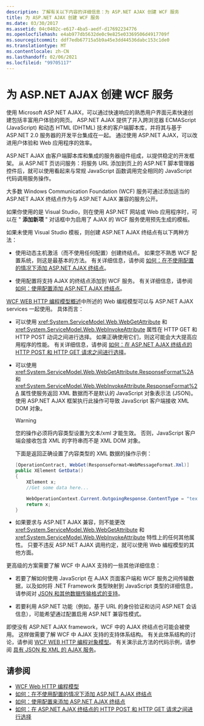 ```yaml
---
description: 了解有关以下内容的详细信息：为 ASP.NET AJAX 创建 WCF 服务
title: 为 ASP.NET AJAX 创建 WCF 服务
ms.date: 03/30/2017
ms.assetid: 04c0402c-e617-4ba5-aedf-d17692234776
ms.openlocfilehash: e4ab977db5632de0c9e825e03369506d4917709f
ms.sourcegitcommit: ddf7edb67715a5b9a45e3dd44536dabc153c1de0
ms.translationtype: MT
ms.contentlocale: zh-CN
ms.lasthandoff: 02/06/2021
ms.locfileid: "99705117"
---
```

# <a name="creating-wcf-services-for-aspnet-ajax"></a>为 ASP.NET AJAX 创建 WCF 服务

使用 Microsoft ASP.NET AJAX，可以通过快速响应的熟悉用户界面元素快速创建包括丰富用户体验的网页。 ASP.NET AJAX 提供了并入跨浏览器 ECMAScript (JavaScript) 和动态 HTML (DHTML) 技术的客户端脚本库，并将其与基于 ASP.NET 2.0 服务器的开发平台集成在一起。 通过使用 ASP.NET AJAX，可以改进用户体验和 Web 应用程序的效率。

ASP.NET AJAX 由客户端脚本库和集成的服务器组件组成，以提供稳定的开发框架。 从 ASP.NET 页访问服务：将服务 URL 添加到页上的 ASP.NET 脚本管理器控件后，就可以使用看起来与常规 JavaScript 函数调用完全相同的 JavaScript 代码调用服务操作。

大多数 Windows Communication Foundation (WCF) 服务可通过添加适当的 ASP.NET AJAX 终结点作为与 ASP.NET AJAX 兼容的服务公开。

如果你使用的是 Visual Studio，则在使用 ASP.NET 网站或 Web 应用程序时，可以在 " **添加新项** " 对话框中为启用了 AJAX 的 WCF 服务使用预先生成的模板。

如果未使用 Visual Studio 模板，则创建 ASP.NET AJAX 终结点有以下两种方法：

- 使用动态主机激活（而不使用任何配置）创建终结点。 如果您不熟悉 WCF 配置系统，则这是最基本的方法。 有关详细信息，请参阅 [如何：在不使用配置的情况下添加 ASP.NET AJAX 终结点](how-to-add-an-aspnet-ajax-endpoint-without-using-configuration.md)。

- 使用配置将支持 AJAX 的终结点添加到 WCF 服务。 有关详细信息，请参阅 [如何：使用配置添加 ASP.NET AJAX 终结点](how-to-use-configuration-to-add-an-aspnet-ajax-endpoint.md)。

[WCF WEB HTTP 编程模型概述](wcf-web-http-programming-model-overview.md)中所述的 Web 编程模型可以与 ASP.NET AJAX services 一起使用。 具体而言：

- 可以使用 <xref:System.ServiceModel.Web.WebGetAttribute> 和 <xref:System.ServiceModel.Web.WebInvokeAttribute> 属性在 HTTP GET 和 HTTP POST 动词之间进行选择。 如果正确使用它们，则这可能会大大提高应用程序的性能。 有关详细信息，请参阅 [如何：在 ASP.NET AJAX 终结点的 HTTP POST 和 HTTP GET 请求之间进行选择](http-post-and-http-get-requests-for-aspnet-ajax-endpoints.md)。

- 可以使用 <xref:System.ServiceModel.Web.WebGetAttribute.ResponseFormat%2A> 和 <xref:System.ServiceModel.Web.WebInvokeAttribute.ResponseFormat%2A> 属性使服务返回 XML 数据而不是默认的 JavaScript 对象表示法 (JSON)。 使用 ASP.NET AJAX 框架执行此操作可导致 JavaScript 客户端接收 XML DOM 对象。

  > [!WARNING]
  > 您的操作必须将内容类型设置为文本/xml 才能生效。 否则，JavaScript 客户端会接收包含 XML 的字符串而不是 XML DOM 对象。

    下面是返回正确设置了内容类型的 XML 数据的操作示例：

  ```csharp
  [OperationContract, WebGet(ResponseFormat=WebMessageFormat.Xml)]
  public XElement GetData()
  {
      XElement x;
      //Get some data here...

      WebOperationContext.Current.OutgoingResponse.ContentType = "text/xml";
      return x;
  }
  ```

- 如果要求与 ASP.NET AJAX 兼容，则不能更改 <xref:System.ServiceModel.Web.WebGetAttribute> 和 <xref:System.ServiceModel.Web.WebInvokeAttribute> 特性上的任何其他属性。 只要不违反 ASP.NET AJAX 调用约定，就可以使用 Web 编程模型的其他方面。

 更高级的方案需要了解 WCF 中 AJAX 支持的一些其他详细信息：

- 若要了解如何使用 JavaScript 在 AJAX 页面客户端和 WCF 服务之间传输数据，以及如何将 .NET Framework 类型映射到 JavaScript 类型的详细信息，请参阅对 [JSON 和其他数据传输格式的支持](support-for-json-and-other-data-transfer-formats.md)。

- 若要利用 ASP.NET 功能（例如，基于 URL 的身份验证和访问 ASP.NET 会话信息），可能希望通过配置启用 ASP.NET 兼容性模式。

即使没有 ASP.NET AJAX framework，WCF 中的 AJAX 终结点也可能会被使用。 这样做需要了解 WCF 中 AJAX 支持的支持体系结构。 有关此体系结构的讨论，请参阅 [WCF WEB HTTP 编程对象模型](wcf-web-http-programming-object-model.md)。 有关演示此方法的代码示例，请参阅 [具有 JSON 和 XML 的 AJAX 服务](../samples/ajax-service-with-json-and-xml-sample.md)。

## <a name="see-also"></a>请参阅

- [WCF Web HTTP 编程模型](wcf-web-http-programming-model.md)
- [如何：在不使用配置的情况下添加 ASP.NET AJAX 终结点](how-to-add-an-aspnet-ajax-endpoint-without-using-configuration.md)
- [如何：使用配置来添加 ASP.NET AJAX 终结点](how-to-use-configuration-to-add-an-aspnet-ajax-endpoint.md)
- [如何：在 ASP.NET AJAX 终结点的 HTTP POST 和 HTTP GET 请求之间进行选择](http-post-and-http-get-requests-for-aspnet-ajax-endpoints.md)
